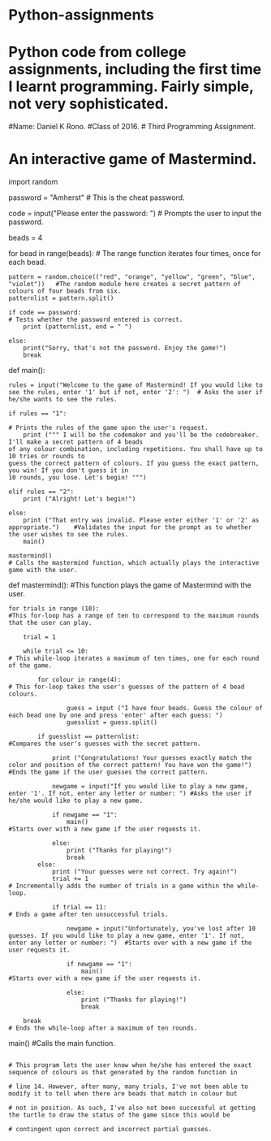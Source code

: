 # Python-assignments
# Python code from college assignments, including the first time I learnt programming. Fairly simple, not very sophisticated. 

#Name: Daniel K Rono.      #Class of 2016.      # Third Programming Assignment.
# An interactive game of Mastermind. 

import random

password = "Amherst"                                                           # This is the cheat password.

code = input("Please enter the password: ")                                    # Prompts the user to input the password.

beads = 4

for bead in range(beads):                                                      # The range function iterates four times, once for each bead.                                                            

    pattern = random.choice(("red", "orange", "yellow", "green", "blue", "violet"))   #The random module here creates a secret pattern of colours of four beads from six.
    patternlist = pattern.split()

    if code == password:                                                       # Tests whether the password entered is correct.
        print (patternlist, end = " ")                

    else:
        print("Sorry, that's not the password. Enjoy the game!")
        break

def main():
    
    rules = input("Welcome to the game of Mastermind! If you would like to see the rules, enter '1' but if not, enter '2': ")  # Asks the user if he/she wants to see the rules.

    if rules == "1":
                                                                                                              # Prints the rules of the game upon the user's request.
        print (""" I will be the codemaker and you'll be the codebreaker. I'll make a secret pattern of 4 beads         
    of any colour combination, including repetitions. You shall have up to 10 tries or rounds to
    guess the correct pattern of colours. If you guess the exact pattern, you win! If you don't guess it in
    10 rounds, you lose. Let's begin! """)

    elif rules == "2":
        print ("Alright! Let's begin!")

    else:
        print ("That entry was invalid. Please enter either '1' or '2' as appropriate.")    #Validates the input for the prompt as to whether the user wishes to see the rules.
        main()

    mastermind()                                                                 # Calls the mastermind function, which actually plays the interactive game with the user.


def mastermind():                                                                #This function plays the game of Mastermind with the user.
    
    for trials in range (10):                                                    #This for-loop has a range of ten to correspond to the maximum rounds that the user can play.

        trial = 1

        while trial <= 10:                                                       # This while-loop iterates a maximum of ten times, one for each round of the game.

            for colour in range(4):                                              # This for-loop takes the user's guesses of the pattern of 4 bead colours.

                    guess = input ("I have four beads. Guess the colour of each bead one by one and press 'enter' after each guess: ")   
                    guesslist = guess.split()

            if guesslist == patternlist:                                         #Compares the user's guesses with the secret pattern.

                print ("Congratulations! Your guesses exactly match the color and position of the correct pattern! You have won the game!")     #Ends the game if the user guesses the correct pattern.     
                
                newgame = input("If you would like to play a new game, enter '1'. If not, enter any letter or number: ") #Asks the user if he/she would like to play a new game.  

                if newgame == "1":
                    main()                                                       #Starts over with a new game if the user requests it.

                else: 
                    print ("Thanks for playing!")
                    break                
            else:
                print ("Your guesses were not correct. Try again!")
                trial += 1                                                       # Incrementally adds the number of trials in a game within the while-loop.

                if trial == 11:                                                  # Ends a game after ten unsuccessful trials.                   

                    newgame = input("Unfortunately, you've lost after 10 guesses. If you would like to play a new game, enter '1'. If not, enter any letter or number: ")  #Starts over with a new game if the user requests it.

                    if newgame == "1":
                        main()                                                   #Starts over with a new game if the user requests it.

                    else:
                        print ("Thanks for playing!")
                        break

        break                                                                    # Ends the while-loop after a maximum of ten rounds. 

main()                                                                           #Calls the main function.

                                                                                 # This program lets the user know when he/she has entered the exact sequence of colours as that generated by the random function in
                                                                                 # line 14. However, after many, many trials, I've not been able to modify it to tell when there are beads that match in colour but
                                                                                 # not in position. As such, I've also not been successful at getting the turtle to draw the status of the game since this would be
                                                                                 # contingent upon correct and incorrect partial guesses.
            
